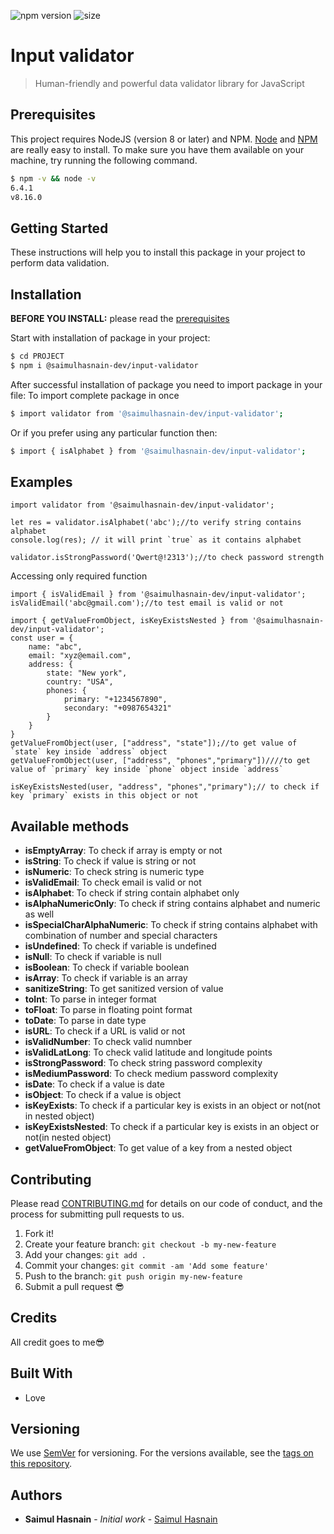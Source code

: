 ![npm version](https://img.shields.io/npm/v/input-validator?color=green&label=npm&style=flat-square)
![size](https://img.shields.io/bundlephobia/min/@saimulhasnain-dev/input-validator)
# Input validator

> Human-friendly and powerful data validator library for JavaScript

## Prerequisites

This project requires NodeJS (version 8 or later) and NPM.
[Node](http://nodejs.org/) and [NPM](https://npmjs.org/) are really easy to install.
To make sure you have them available on your machine,
try running the following command.

```sh
$ npm -v && node -v
6.4.1
v8.16.0
```

## Getting Started

These instructions will help you to install this package in your project to perform data validation.

## Installation

**BEFORE YOU INSTALL:** please read the [prerequisites](#prerequisites)

Start with installation of package in your project:

```sh
$ cd PROJECT
$ npm i @saimulhasnain-dev/input-validator
```

After successful installation of package you need to import package in your file:
To import complete package in once

```sh
$ import validator from '@saimulhasnain-dev/input-validator';
```

Or if you prefer using any particular function then:

```sh
$ import { isAlphabet } from '@saimulhasnain-dev/input-validator';
```

## Examples

```tsx
import validator from '@saimulhasnain-dev/input-validator';

let res = validator.isAlphabet('abc');//to verify string contains alphabet
console.log(res); // it will print `true` as it contains alphabet

validator.isStrongPassword('Qwert@!2313');//to check password strength

```
Accessing only required function

```tsx
import { isValidEmail } from '@saimulhasnain-dev/input-validator';
isValidEmail('abc@gmail.com');//to test email is valid or not

```
```tsx
import { getValueFromObject, isKeyExistsNested } from '@saimulhasnain-dev/input-validator';
const user = {
    name: "abc",
    email: "xyz@email.com",
    address: {
        state: "New york",
        country: "USA",
        phones: {
            primary: "+1234567890",
            secondary: "+0987654321"
        }
    }
}
getValueFromObject(user, ["address", "state"]);//to get value of `state` key inside `address` object
getValueFromObject(user, ["address", "phones","primary"])////to get value of `primary` key inside `phone` object inside `address`

isKeyExistsNested(user, "address", "phones","primary");// to check if key `primary` exists in this object or not

```
## Available methods
- **isEmptyArray**: To check if array is empty or not
- **isString**: To check if value is string or not
- **isNumeric**: To check string is numeric type 
- **isValidEmail**: To check email is valid or not
- **isAlphabet**: To check if string contain alphabet only
- **isAlphaNumericOnly**: To check if string contains alphabet and numeric as well
- **isSpecialCharAlphaNumeric**: To check if string contains alphabet with combination of number and special characters
- **isUndefined**: To check if variable is undefined
- **isNull**: To check if variable is null
- **isBoolean**: To check if variable boolean 
- **isArray**: To check if variable is an array
- **sanitizeString**: To get sanitized version of value
- **toInt**: To parse in integer format
- **toFloat**: To parse in floating point format
- **toDate**: To parse in date type
- **isURL**: To check if a URL is valid or not
- **isValidNumber**: To check valid numnber
- **isValidLatLong**: To check valid latitude and longitude points
- **isStrongPassword**: To check string password complexity
- **isMediumPassword**: To check medium password complexity
- **isDate**: To check if a value is date
- **isObject**: To check if a value is object
- **isKeyExists**: To check if a particular key is exists in an object or not(not in nested object)
- **isKeyExistsNested**: To check if a particular key is exists in an object or not(in nested object)
- **getValueFromObject**: To get value of a key from a nested object

## Contributing

Please read [CONTRIBUTING.md](CONTRIBUTING.md) for details on our code of conduct, and the process for submitting pull requests to us.

1.  Fork it!
2.  Create your feature branch: `git checkout -b my-new-feature`
3.  Add your changes: `git add .`
4.  Commit your changes: `git commit -am 'Add some feature'`
5.  Push to the branch: `git push origin my-new-feature`
6.  Submit a pull request :sunglasses:

## Credits
All credit goes to me:sunglasses: 

## Built With

* Love

## Versioning

We use [SemVer](http://semver.org/) for versioning. For the versions available, see the [tags on this repository](https://github.com/your/project/tags).

## Authors

* **Saimul Hasnain** - *Initial work* - [Saimul Hasnain](https://github.com/saimulhasnain-dev)


